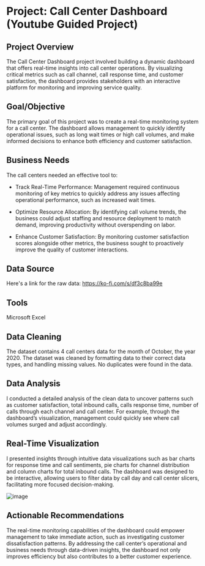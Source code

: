 # Project: Call Center Dashboard (Youtube Guided Project)
## Project Overview 
The Call Center Dashboard project involved building a dynamic dashboard that offers real-time insights into call center operations.
By visualizing critical metrics such as call channel, call response time, and customer satisfaction, the dashboard provides stakeholders with an interactive platform for monitoring and improving service quality.

## Goal/Objective
The primary goal of this project was to create a real-time monitoring system for a call center.
The dashboard allows management to quickly identify operational issues, such as long wait times or high call volumes, and make informed decisions to enhance both efficiency and customer satisfaction.
## Business Needs
The call centers needed an effective tool to:
- Track Real-Time Performance: Management required continuous monitoring of key metrics to quickly address any issues affecting operational performance, such as increased wait times.
  
- Optimize Resource Allocation: By identifying call volume trends, the business could adjust staffing and resource deployment to match demand, improving productivity without overspending on labor.

- Enhance Customer Satisfaction: By monitoring customer satisfaction scores alongside other metrics, the business sought to proactively improve the quality of customer interactions.
## Data Source
Here's a link for the raw data:
https://ko-fi.com/s/df3c8ba99e

## Tools
Microsoft Excel

## Data Cleaning
The dataset contains 4 call centers data for the month of October, the year 2020.
The dataset was cleaned by formatting data to their correct data types, and handling missing values.
No duplicates were found in the data.

## Data Analysis
I conducted a detailed analysis of the clean data to uncover patterns such as customer satisfaction, total inbound calls, calls response time, number of calls through each channel and call center.
For example, through the dashboard’s visualization, management could quickly see where call volumes surged and adjust accordingly.

## Real-Time Visualization
I presented insights through intuitive data visualizations such as bar charts for response time and call sentiments, pie charts for channel distribution and column charts for total inbound calls.
The dashboard was designed to be interactive, allowing users to filter data by call day and call center slicers, facilitating more focused decision-making.

![image](https://github.com/user-attachments/assets/d5a4e13d-5108-4b46-9e5f-bc61c374590a)


## Actionable Recommendations
The real-time monitoring capabilities of the dashboard could empower management to take immediate action, such as investigating customer dissatisfaction patterns.
By addressing the call center’s operational and business needs through data-driven insights, the dashboard not only improves efficiency but also contributes to a better customer experience.
